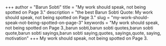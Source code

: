 +++
author = "Barun Sobti"
title = "My work should speak, not being spotted on Page 3."
description = "the best Barun Sobti Quote: My work should speak, not being spotted on Page 3."
slug = "my-work-should-speak-not-being-spotted-on-page-3"
keywords = "My work should speak, not being spotted on Page 3.,barun sobti,barun sobti quotes,barun sobti quote,barun sobti sayings,barun sobti saying,quotes, sayings,quote, saying, motivation"
+++
My work should speak, not being spotted on Page 3.
